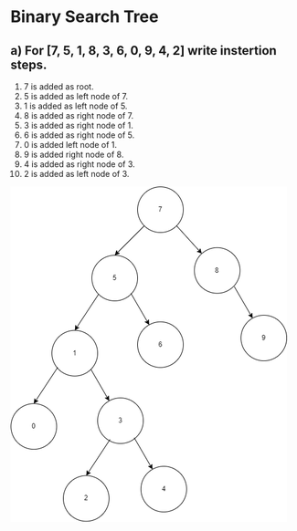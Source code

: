 # Binary Search Tree

## a) For [7, 5, 1, 8, 3, 6, 0, 9, 4, 2] write instertion steps.

1. 7 is added as root.
2. 5 is added as left node of 7.
3. 1 is added as left node of 5.
4. 8 is added as right node of 7.
5. 3 is added as right node of 1.
6. 6 is added as right node of 5.
7. 0 is added left node of 1.
8. 9 is added right node of 8.
9. 4 is added as right node of 3.
10. 2 is added as left node of 3.

![BinaryTree](binary-tree.png)

